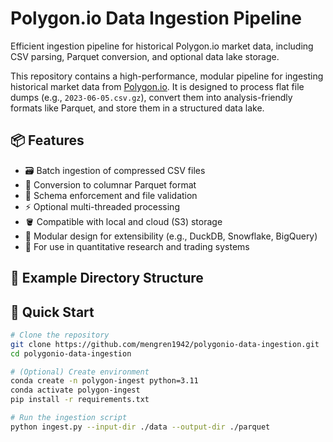 # Polygon.io Data Ingestion Pipeline

Efficient ingestion pipeline for historical Polygon.io market data, including CSV parsing, Parquet conversion, and optional data lake storage.

This repository contains a high-performance, modular pipeline for ingesting historical market data from [Polygon.io](https://polygon.io/). It is designed to process flat file dumps (e.g., `2023-06-05.csv.gz`), convert them into analysis-friendly formats like Parquet, and store them in a structured data lake.

## 📦 Features

- 🗃️ Batch ingestion of compressed CSV files
- 🧱 Conversion to columnar Parquet format
- 🧪 Schema enforcement and file validation
- ⚡ Optional multi-threaded processing
- 🪣 Compatible with local and cloud (S3) storage
- 🧩 Modular design for extensibility (e.g., DuckDB, Snowflake, BigQuery)
- 🧭 For use in quantitative research and trading systems

## 📂 Example Directory Structure

## 🚀 Quick Start

```bash
# Clone the repository
git clone https://github.com/mengren1942/polygonio-data-ingestion.git
cd polygonio-data-ingestion

# (Optional) Create environment
conda create -n polygon-ingest python=3.11
conda activate polygon-ingest
pip install -r requirements.txt

# Run the ingestion script
python ingest.py --input-dir ./data --output-dir ./parquet
